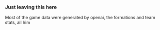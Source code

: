 ### Just leaving this here

Most of the game data were generated by openai, the formations and team stats, all him
